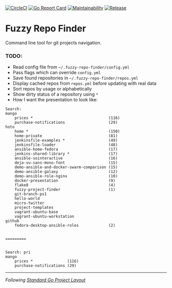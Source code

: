 [![CircleCI](https://circleci.com/gh/hoto/fuzzy-repo-finder/tree/master.svg?style=svg)](https://circleci.com/gh/hoto/fuzzy-repo-finder/tree/master)
[![Go Report Card](https://goreportcard.com/badge/github.com/hoto/fuzzy-repo-finder)](https://goreportcard.com/report/github.com/hoto/fuzzy-repo-finder)
[![Maintainability](https://api.codeclimate.com/v1/badges/27f61a82b9a5589f1a07/maintainability)](https://codeclimate.com/github/hoto/fuzzy-repo-finder/maintainability)
[![Release](https://img.shields.io/github/release/golang-standards/project-layout.svg?style=flat-square)](https://github.com/hoto/fuzzy-repo-finder/releases/latest)
# Fuzzy Repo Finder

Command line tool for git projects navigation.

### TODO:
* Read config file from `~/.fuzzy-repo-finder/config.yml`
* Pass flags which can override `config.yml`
* Save found repositories in `~/.fuzzy-repo-finder/repos.yml`
* Display cached repos from `repos.yml` before updating with real data
* Sort repos by usage or alphabetically
* Show dirty status of a repository using `*`
* How I want the presentation to look like:

```
Search: 
mango
    prices *                                 (116)
    purchase-notifications                   (29)
hoto
    home *                                   (150)
    home-private                             (81)
    jenkinsfile-examples *                   (49)
    jenkinsfile-loader                       (48)
    ansible-home-fedora                      (17)
    jenkins-shared-library *                 (17)
    ansible-sointeractive                    (16)
    deja-vu-sans-mono-font                   (15)
    demo-ansible-and-docker-swarm-comparison (15)
    demo-ansible-galaxy                      (12)
    demo-ansible-role-nginx                  (10)
    docker-presentation                      (9)
    flake8                                   (4)
    fuzzy-project-finder                     (1)
    git-branch-ps1                              
    hello-world                                 
    micro-twitter                               
    project-templates                           
    vagrant-ubuntu-base                         
    vagrant-ubuntu-workstation                  
github
    fedora-desktop-ansible-roles             (2)


=========


Search: pri
mango
    prices *               (116)
    purchase-notifications (29)

```

---
_Following_ [_Standard Go Project Layout_](https://github.com/golang-standards/project-layout)